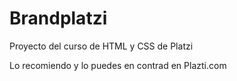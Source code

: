 # Brandplatzi
Proyecto del curso de HTML y CSS de Platzi

Lo recomiendo y lo puedes en contrad en Plazti.com